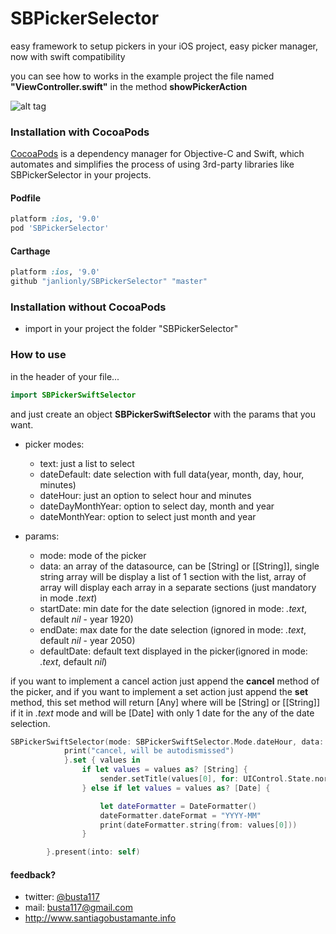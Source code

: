 SBPickerSelector
================

easy framework to setup pickers in your iOS project, easy picker manager, now with swift compatibility

you can see how to works in the example project the file named **"ViewController.swift"** in the method **showPickerAction**


![alt tag](https://raw.githubusercontent.com/Busta117/SBPickerSelector/master/preview.png)



### Installation with CocoaPods

[CocoaPods](http://cocoapods.org) is a dependency manager for Objective-C and Swift, which automates and simplifies the process of using 3rd-party libraries like SBPickerSelector in your projects.

#### Podfile

```ruby
platform :ios, '9.0'
pod 'SBPickerSelector'
```

#### Carthage

```ruby
platform :ios, '9.0'
github "janlionly/SBPickerSelector" "master"
```

### Installation without CocoaPods
- import in your project the folder "SBPickerSelector"

### How to use

in the header of your file...
```swift
import SBPickerSwiftSelector
```

and just create an object **SBPickerSwiftSelector** with the params that you want.

- picker modes:
  - text: just a list to select
  - dateDefault: date selection with full data(year, month, day, hour, minutes)
  - dateHour: just an option to select hour and minutes
  - dateDayMonthYear: option to select day, month and year
  - dateMonthYear: option to select just month and year

- params:
  - mode: mode of the picker
  - data: an array of the datasource, can be [String] or [[String]], single string array will be display a list of 1 section with the list, array of array will display each array in a separate sections (just mandatory in mode *.text*)
  - startDate: min date for the date selection (ignored in mode: *.text*, default *nil* - year 1920)
  - endDate: max date for the date selection (ignored in mode: *.text*, default *nil* - year 2050)
  - defaultDate: default text displayed in the picker(ignored in mode: *.text*, default *nil*)

if you want to implement a cancel action just append the **cancel** method of the picker, and if you want to implement a set action just append the **set** method, this set method will return [Any] where will be [String] or [[String]] if it in *.text* mode and will be [Date] with only 1 date for the any of the date selection.

```swift
SBPickerSwiftSelector(mode: SBPickerSwiftSelector.Mode.dateHour, data: ["hi","there"], defaultDate: Date()).cancel {
            print("cancel, will be autodismissed")
            }.set { values in
                if let values = values as? [String] {
                    sender.setTitle(values[0], for: UIControl.State.normal)
                } else if let values = values as? [Date] {

                    let dateFormatter = DateFormatter()
                    dateFormatter.dateFormat = "YYYY-MM"
                    print(dateFormatter.string(from: values[0]))
                }

        }.present(into: self)
```
#### feedback?

* twitter: [@busta117](http://www.twitter.com/busta117)
* mail: <busta117@gmail.com>
* <http://www.santiagobustamante.info>
